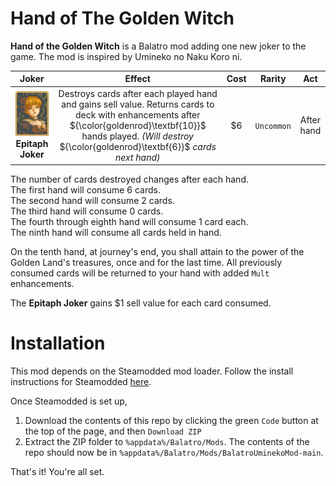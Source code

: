 # Hand of The Golden Witch
**Hand of the Golden Witch** is a Balatro mod adding one new joker to the game. The mod is inspired by Umineko no Naku Koro ni.


| Joker  | Effect | Cost | Rarity  | Act |
| :---: | :---: | :---: | :---: | :---: |
| ![screenshot](assets/2x/joker-sprites.png) <br /> **Epitaph Joker**  | Destroys cards after each played hand and gains sell value. Returns cards to deck with enhancements after ${\color{goldenrod}\textbf{10}}$ hands played. *(Will destroy* ${\color{goldenrod}\textbf{6}}$ *cards next hand)* | $6  | `Uncommon`   | After hand |

The number of cards destroyed changes after each hand. <br />
The first hand will consume 6 cards. <br />
The second hand will consume 2 cards. <br />
The third hand will consume 0 cards. <br />
The fourth through eighth hand will consume 1 card each. <br />
The ninth hand will consume all cards held in hand. <br />


On the tenth hand, at journey's end, you shall attain to the power of the Golden Land's treasures, once and for the last time. All previously consumed cards will be returned to your hand with added `Mult` enhancements.


The **Epitaph Joker** gains $1 sell value for each card consumed.


# Installation
This mod depends on the Steamodded mod loader. Follow the install instructions for Steamodded [here](https://github.com/Steamodded/smods).

Once Steamodded is set up,
1. Download the contents of this repo by clicking the green `Code` button at the top of the page, and then `Download ZIP`
2. Extract the ZIP folder to `%appdata%/Balatro/Mods`. The contents of the repo should now be in `%appdata%/Balatro/Mods/BalatroUminekoMod-main`.

That's it! You're all set.
